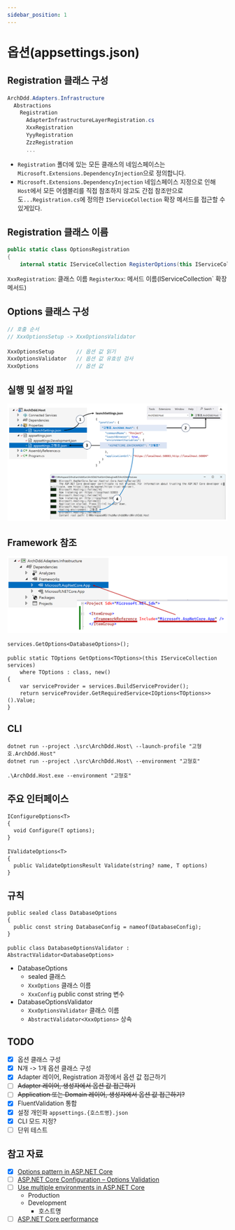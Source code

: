 ```yaml
---
sidebar_position: 1
---
```


# 옵션(appsettings.json)

## Registration 클래스 구성
```cs
ArchDdd.Adapters.Infrastructure
  Abstractions
    Registration
      AdapterInfrastructureLayerRegistration.cs
      XxxRegistration
      YyyRegistration
      ZzzRegistration
      ...
```
- `Registration` 폴더에 있는 모든 클래스의 네임스페이스는 `Microsoft.Extensions.DependencyInjection`으로 정의합니다.
- `Microsoft.Extensions.DependencyInjection` 네임스페이스 지정으로 인해 `Host`에서 모든 어셈블리를 직접 참조하지 않고도 간접 참조만으로도`...Registration.cs`에 정의한 `IServiceCollection` 확장 메서드를 접근할 수 있게있다.

## Registration 클래스 이름
```cs
public static class OptionsRegistration
{
    internal static IServiceCollection RegisterOptions(this IServiceCollection services)
```

`XxxRegistration`: 클래스 이름
`RegisterXxx`: 메서드 이름(IServiceCollection` 확장 메서드)

## Options 클래스 구성
```cs
// 호출 순서
// XxxOptionsSetup -> XxxOptionsValidator

XxxOptionsSetup       // 옵션 값 읽기
XxxOptionsValidator   // 옵션 값 유효성 검사
XxxOptions            // 옵션 값
```

## 실행 및 설정 파일

![](./img/2024-04-02-00-31-18.png)

## Framework 참조

![](./img/2024-03-29-17-31-12.png)


```
services.GetOptions<DatabaseOptions>();

public static TOptions GetOptions<TOptions>(this IServiceCollection services)
    where TOptions : class, new()
{
    var serviceProvider = services.BuildServiceProvider();
    return serviceProvider.GetRequiredService<IOptions<TOptions>>().Value;
}
```

## CLI
```
dotnet run --project .\src\ArchDdd.Host\ --launch-profile "고형호.ArchDdd.Host"
dotnet run --project .\src\ArchDdd.Host\ --environment "고형호"

.\ArchDdd.Host.exe --environment "고형호"
```

## 주요 인터페이스
```
IConfigureOptions<T>
{
  void Configure(T options);
}

IValidateOptions<T>
{
  public ValidateOptionsResult Validate(string? name, T options)
}
```

## 규칙
```
public sealed class DatabaseOptions
{
  public const string DatabaseConfig = nameof(DatabaseConfig);
}

public class DatabaseOptionsValidator : AbstractValidator<DatabaseOptions>
```
- DatabaseOptions
  - sealed 클래스
  - `XxxOptions` 클래스 이름
  - `XxxConfig` public const string 변수
- DatabaseOptionsValidator
  - `XxxOptionsValidator` 클래스 이름
  - `AbstractValidator<XxxOptions>` 상속

## TODO
- [x] 옵션 클래스 구성
- [x] N개 -> 1개 옵션 클래스 구성
- [x] Adapter 레이어, Registration 과정에서 옵션 값 접근하기
- [ ] ~~Adapter 레이어, 생성자에서 옵션 값 접근하기~~
- [ ] ~~Application 또는 Domain 레이어, 생성자에서 옵션 값 접근하기?~~
- [x] FluentValidation 통합
- [x] 설정 개인화 `appsettings.{호스트명}.json`
- [x] CLI 모드 지정?
- [ ] 단위 테스트

## 참고 자료
- [x] [Options pattern in ASP.NET Core](https://learn.microsoft.com/en-us/aspnet/core/fundamentals/configuration/options?view=aspnetcore-8.0)
- [ ] [ASP.NET Core Configuration – Options Validation](https://code-maze.com/aspnet-configuration-options-validation/)
- [ ] [Use multiple environments in ASP.NET Core](https://learn.microsoft.com/en-us/aspnet/core/fundamentals/environments?view=aspnetcore-8.0)
  - Production
  - Development
    - 호스트명
- [ ] [ASP.NET Core performance](https://learn.microsoft.com/en-us/aspnet/core/performance/overview?view=aspnetcore-8.0)
